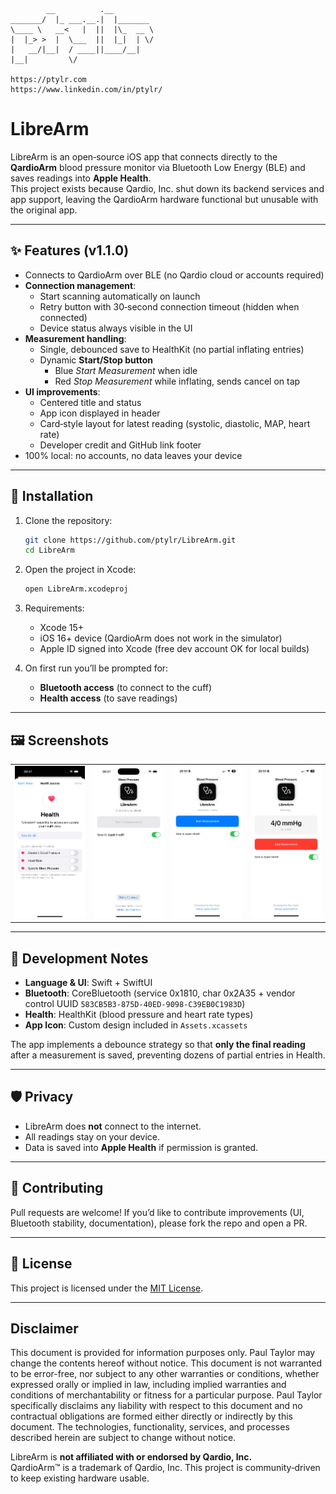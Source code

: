 ```
        __          .__
_______/  |_ ___.__.|  |_______
\____ \   __<   |  ||  |\_  __ \
|  |_> >  |  \___  ||  |_|  | \/
|   __/|__|  / ____||____/__|
|__|         \/

https://ptylr.com
https://www.linkedin.com/in/ptylr/
```

# LibreArm

LibreArm is an open‑source iOS app that connects directly to the **QardioArm** blood pressure monitor via Bluetooth Low Energy (BLE) and saves readings into **Apple Health**.  
This project exists because Qardio, Inc. shut down its backend services and app support, leaving the QardioArm hardware functional but unusable with the original app.

---

## ✨ Features (v1.1.0)

- Connects to QardioArm over BLE (no Qardio cloud or accounts required)
- **Connection management**:
  - Start scanning automatically on launch
  - Retry button with 30‑second connection timeout (hidden when connected)
  - Device status always visible in the UI
- **Measurement handling**:
  - Single, debounced save to HealthKit (no partial inflating entries)
  - Dynamic **Start/Stop button**  
    - Blue *Start Measurement* when idle  
    - Red *Stop Measurement* while inflating, sends cancel on tap
- **UI improvements**:
  - Centered title and status
  - App icon displayed in header
  - Card‑style layout for latest reading (systolic, diastolic, MAP, heart rate)
  - Developer credit and GitHub link footer
- 100% local: no accounts, no data leaves your device

---

## 📲 Installation

1. Clone the repository:
   ```bash
   git clone https://github.com/ptylr/LibreArm.git
   cd LibreArm
   ```

2. Open the project in Xcode:
   ```bash
   open LibreArm.xcodeproj
   ```

3. Requirements:
   - Xcode 15+
   - iOS 16+ device (QardioArm does not work in the simulator)
   - Apple ID signed into Xcode (free dev account OK for local builds)

4. On first run you’ll be prompted for:
   - **Bluetooth access** (to connect to the cuff)
   - **Health access** (to save readings)

---

## 🖼 Screenshots

<table>
  <tr>
    <td><img src="./images/screenshots/LibreArm_iPhone16Pro_AppleHealth_Permissions.png" width="250" alt="Apple Health Permissions"/></td>
    <td><img src="./images/screenshots/LibreArm_iPhone16Pro_Home_Connecting.png" width="250" alt="LibreArm connecting to QardioArm"/></td>
    <td><img src="./images/screenshots/LibreArm_iPhone16Pro_Home_Connected.png" width="250" alt="LibreArm connected to QardioArm"/></td>
    <td><img src="./images/screenshots/LibreArm_iPhone16Pro_Home_Measuring.png" width="250" alt="LibreArm measuring Blood Pressure + Pulse"/></td>
  </tr>
</table>

---

## 🔧 Development Notes

- **Language & UI**: Swift + SwiftUI
- **Bluetooth**: CoreBluetooth (service 0x1810, char 0x2A35 + vendor control UUID `583CB5B3-875D-40ED-9098-C39EB0C1983D`)
- **Health**: HealthKit (blood pressure and heart rate types)
- **App Icon**: Custom design included in `Assets.xcassets`

The app implements a debounce strategy so that **only the final reading** after a measurement is saved, preventing dozens of partial entries in Health.

---

## 🛡 Privacy

- LibreArm does **not** connect to the internet.  
- All readings stay on your device.  
- Data is saved into **Apple Health** if permission is granted.


---

## 🤝 Contributing

Pull requests are welcome! If you’d like to contribute improvements (UI, Bluetooth stability, documentation), please fork the repo and open a PR.

---

## 📜 License

This project is licensed under the [MIT License](LICENSE).

---

## Disclaimer
This document is provided for information purposes only. Paul Taylor may change the contents hereof without notice. This document is not warranted to be error-free, nor subject to any other warranties or conditions, whether expressed orally or implied in law, including implied warranties and conditions of merchantability or fitness for a particular purpose. Paul Taylor specifically disclaims any liability with respect to this document and no contractual obligations are formed either directly or indirectly by this document. The technologies, functionality, services, and processes described herein are subject to change without notice.

LibreArm is **not affiliated with or endorsed by Qardio, Inc.**  
QardioArm™ is a trademark of Qardio, Inc. This project is community‑driven to keep existing hardware usable.
